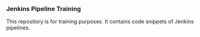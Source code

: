 ### Jenkins Pipeline Training

This repository is for training purposes. It contains code snippets of Jenkins pipelines.